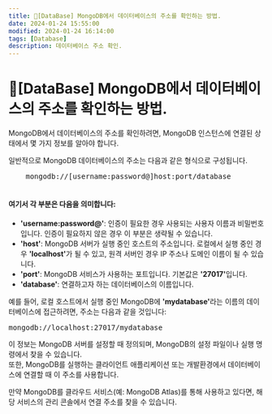 ```yaml
---
title: 💾[DataBase] MongoDB에서 데이터베이스의 주소를 확인하는 방법.
date: 2024-01-24 15:55:00
modified: 2024-01-24 16:14:00
tags: [Database]
description: 데이터베이스 주소 확인.
---
```


# 💾[DataBase] MongoDB에서 데이터베이스의 주소를 확인하는 방법.

<p>
    MongoDB에서 데이터베이스의 주소를 확인하려면, MongoDB 인스턴스에 연결된 상태에서 몇 가지 정보를 알아야 합니다.
</p>

<p>
    일반적으로 MongoDB 데이터베이스의 주소는 다음과 같은 형식으로 구성됩니다.<br>
    <pre>
    mongodb://[username:password@]host:port/database
    </pre>
</p>

<p>
    <h4>여기서 각 부분은 다음을 의미합니다:</h4>
    <ul>
        <li><strong>'username:password@'</strong>: 인증이 필요한 경우 사용되는 사용자 이름과 비밀번호입니다. 인증이 필요하지 않은 경우 이 부분은 생략될 수 있습니다.</li>
        <li><strong>'host'</strong>: MongoDB 서버가 실행 중인 호스트의 주소입니다. 로컬에서 실행 중인 경우 <strong>'localhost'</strong>가 될 수 있고, 원격 서버인 경우 IP 주소나 도메인 이름이 될 수 있습니다.</li>
        <li><strong>'port'</strong>: MongoDB 서비스가 사용하는 포트입니다. 기본값은 <strong>'27017'</strong>입니다.</li>
        <li><strong>'database'</strong>: 연결하고자 하는 데이터베이스의 이름입니다.</li>
    </ul>
</p>

<p>
    예를 들어, 로컬 호스트에서 실행 중인 MongoDB에 <strong>'mydatabase'</strong>라는 이름의 데이터베이스에 접근하려면, 주소는 다음과 같을 것입니다:<br>
    <pre>mongodb://localhost:27017/mydatabase</pre>
</p>

<p>
    이 정보는 MongoDB 서버를 설정할 때 정의되며, MongoDB의 설정 파일이나 실행 명령에서 찾을 수 있습니다.<br>
    또한, MongoDB를 실행하는 클라이언트 애플리케이션 또는 개발환경에서 데이터베이스에 연결할 때 이 주소를 사용합니다.
</p>

<p>
    만약 MongoDB를 클라우드 서비스(예: MongoDB Atlas)를 통해 사용하고 있다면, 해당 서비스의 관리 콘솔에서 연결 주소를 찾을 수 있습니다.
</p>
